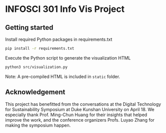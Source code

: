 # INFOSCI 301 Info Vis Project

## Getting started

Install required Python packages in requirements.txt

```bash
pip install -r requirements.txt
```

Execute the Python script to generate the visualization HTML

```bash
python3 src/visualization.py
```

Note: A pre-compiled HTML is included in `static` folder.

## Acknowledgement

This project has benefitted from the conversations at the Digital Technology for Sustainability
Symposium at Duke Kunshan University on April 18. We especially thank Prof. Ming-Chun Huang 
for their insights that helped improve the work, and the conference
organizers Profs. Luyao Zhang for making the symposium happen.
